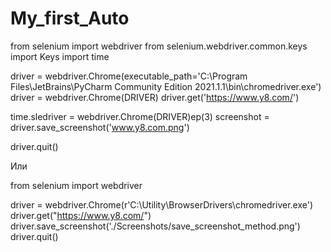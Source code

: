 # My_first_Auto
from selenium import webdriver
from selenium.webdriver.common.keys \
import Keys
import time

driver = webdriver.Chrome(executable_path='C:\Program Files\JetBrains\PyCharm Community Edition 2021.1.1\bin\chromedriver.exe')
driver = webdriver.Chrome(DRIVER)
driver.get('https://www.y8.com/')

time.sledriver = webdriver.Chrome(DRIVER)ep(3)
screenshot = driver.save_screenshot('www.y8.com.png')

driver.quit()

Или

from selenium import webdriver

driver = webdriver.Chrome(r'C:\Utility\BrowserDrivers\chromedriver.exe')
driver.get("https://www.y8.com/")
driver.save_screenshot('./Screenshots/save_screenshot_method.png')
driver.quit()

